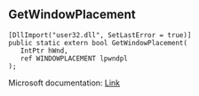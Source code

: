## GetWindowPlacement

```
[DllImport("user32.dll", SetLastError = true)]
public static extern bool GetWindowPlacement(
   IntPtr hWnd,
   ref WINDOWPLACEMENT lpwndpl
);
```

Microsoft documentation: [Link](https://docs.microsoft.com/en-us/windows/win32/api/winuser/nf-winuser-getwindowplacement)
